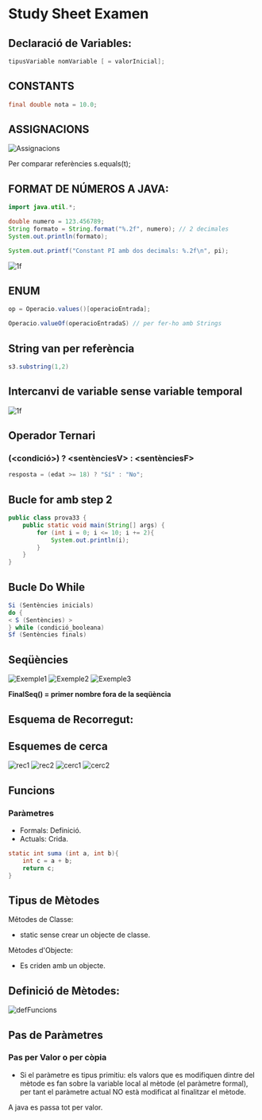 # Study Sheet Examen

## Declaració de Variables:

```java
tipusVariable nomVariable [ = valorInicial];
```

## CONSTANTS 

```java
final double nota = 10.0;
```

## ASSIGNACIONS

![Assignacions](assignacions.png)


Per comparar referències s.equals(t);


## FORMAT DE NÚMEROS A JAVA:

```java
import java.util.*;

double numero = 123.456789;
String formato = String.format("%.2f", numero); // 2 decimales
System.out.println(formato);
```
```java
System.out.printf("Constant PI amb dos decimals: %.2f\n", pi);
```

![1f](1f.png)

## ENUM

```java
op = Operacio.values()[operacioEntrada];

Operacio.valueOf(operacioEntradaS) // per fer-ho amb Strings
```

## String van per referència

```java
s3.substring(1,2)
```

## Intercanvi de variable sense variable temporal

![1f](noTemporal.png)

## Operador Ternari

### (<condició>) ? <sentènciesV> : <sentènciesF>

```java
resposta = (edat >= 18) ? "Sí" : "No";
```
## Bucle for amb step 2

```java
public class prova33 {
    public static void main(String[] args) {
        for (int i = 0; i <= 10; i += 2){
            System.out.println(i);
        }
    }
}
```

## Bucle Do While


```java
Si (Sentències inicials)
do {
< S (Sentències) >
} while (condició_booleana)
Sf (Sentències finals)
```

## Seqüències
![Exemple1](Exemple1.png)
![Exemple2](Exemple2.png)
![Exemple3](Exemple3.png)

**FinalSeq() = primer nombre fora de la seqüència**

## Esquema de Recorregut:


## Esquemes de cerca
![rec1](rec1.png)
![rec2](rec2.png)
![cerc1](cerc1.png)
![cerc2](cerc2.png)

## Funcions

### Paràmetres
- Formals: Definició.
- Actuals: Crida.

```java
static int suma (int a, int b){
    int c = a + b;
    return c;
}
```

## Tipus de Mètodes

Mêtodes de Classe:
- static sense crear un objecte de classe.

Mètodes d'Objecte:
- Es criden amb un objecte.

## Definició de Mètodes:
![defFuncions](defFuncions.png)

## Pas de Paràmetres

### Pas per Valor o per còpia
- Si el paràmetre es tipus primitiu: els valors que es modifiquen dintre del
mètode es fan sobre la variable local al mètode (el paràmetre formal), per
tant el paràmetre actual NO està modificat al finalitzar el mètode.

A java es passa tot per valor.